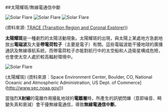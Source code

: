 ##太陽耀斑/無線電通信中斷

![Solar Flare](https://lh3.googleusercontent.com/qPdgA4Yzo6J88__36niTtYqzrJ_5OXAs25VVXIQVm3Vui0yCgnLKBzrWhcJA8a9PeSaEhMrgSTYfL4k0VDqxMMgSaMkVMxekObcoiOFniuKux-ZEhsm9fQ10686XYGAsvWiIocia) ![Solar Flare](https://lh3.googleusercontent.com/lR86j5d2BHnrHHipt85v0YBBrlIbOSU9Zui-RS6n9pDTPJPvyStOEHalq0-VkN7_PCdKeqmXFQiRvpSxvkgXS0_-5Wc3BrE1M1HgDv7Z3oe1Py03GER-uE7VJFLu5MakDNfFF9FQ) ![Solar Flare](https://lh4.googleusercontent.com/0a7j-fPNjdQ8wuXc5TcU0GNqczibzVhJKSPK2fuEjPkHrT6WglStitcp3ep1243ZXP1m8fVJszfukpuchKVuKatWIN1H0rpWiU8lOQkCO5nmyadOk4iea3-GF1gkV_qb-ajVMOVC) 

(資料來源: [TRACE (Transition Region and Coronal Explorer)](http://trace.lmsal.com/Science/ScientificResults/trace_cdrom/html/trace_images.html))

**太陽耀斑**是一種劇烈的太陽活動現象。太陽耀斑的出現，與太陽上某處地方急劇地放出**電磁波**及大量**帶電荷粒子**（主要是電子）有關。這些電磁波能干擾地球的廣播通訊及無線導航系統，而帶電荷粒子亦能對航行中的太空船和人造衛星構成危險，也會使太空人處於較高輻射環境中。

![Solar Flare](https://lh6.googleusercontent.com/155AZZYAlj85yYp2h9Xtv_OPfol6H1tcotVflmE5AOf9TbQQQ_aDh3cIvbazCDSBvOVNnJs9L7sh63Vrm5CWCFUdTSGlCc-4Gxg0d3dG7Q6z7PzgTB-Bxa1HY-ENPBwOXvLk6Cne) 

(太陽耀斑)
(資料來源︰Space Environment Center, Boulder, CO, National Oceanic and Atmospheric Administration, US Dept. of Commerce](http://www.sec.noaa.gov/))

當強烈**X射線**的電離作用擾亂地球的**電離層**時，所產生的訊號閃爍（意即噪音、畸變失真和衰減）會干擾無線電通信，導致**無線電通信中斷**。

